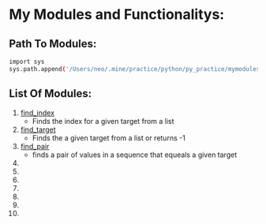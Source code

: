 # My Modules and Functionalitys:

## Path To Modules:
```sh
import sys
sys.path.append('/Users/neo/.mine/practice/python/py_practice/mymodules')
```
## List Of Modules:
1. [find_index](./searches.py)    
    * Finds the index for a given target from a list    
2. [find_target](./searches.py)    
    * Finds the a given target from a list or returns -1     
3. [find_pair](./searches.py)    
    * finds a pair of values in a sequence that equeals a given target    
4. []()    
5. []()    
6. []()    
7. []()    
8. []()    
9. []()    
10. []()    